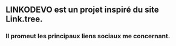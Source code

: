 ## LINKODEVO est un projet inspiré du site Link.tree.

### Il promeut les principaux liens sociaux me concernant.